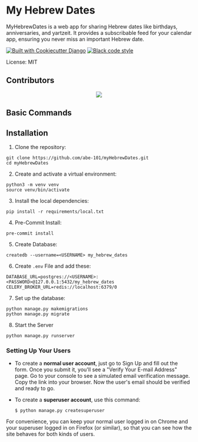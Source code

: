 # My Hebrew Dates

MyHebrewDates is a web app for sharing Hebrew dates like birthdays, anniversaries, and yartzeit. It provides a subscribable feed for your calendar app, ensuring you never miss an important Hebrew date.

[![Built with Cookiecutter Django](https://img.shields.io/badge/built%20with-Cookiecutter%20Django-ff69b4.svg?logo=cookiecutter)](https://github.com/cookiecutter/cookiecutter-django/)
[![Black code style](https://img.shields.io/badge/code%20style-black-000000.svg)](https://github.com/ambv/black)

License: MIT

## Contributors

<div align="center">
<a href="https://github.com/abe-101/myHebrewDates/graphs/contributors">
  <img src="https://contrib.rocks/image?repo=abe-101/myHebrewDates" />
</a>
</div>

## Basic Commands

## Installation

1. Clone the repository:

```shell
git clone https://github.com/abe-101/myHebrewDates.git
cd myHebrewDates
```

2. Create and activate a virtual environment:

```shell
python3 -m venv venv
source venv/bin/activate
```

3. Install the local dependencies:

```shell
pip install -r requirements/local.txt
```

4. Pre-Commit Install:

```shell
pre-commit install
```

5. Create Database:

```shell
createdb --username=<USERNAME> my_hebrew_dates
```

6. Create `.env` File and add these:

```shell
DATABASE_URL=postgres://<USERNAME>:<PASSWORD>@127.0.0.1:5432/my_hebrew_dates
CELERY_BROKER_URL=redis://localhost:6379/0
```

7. Set up the database:

```shell
python manage.py makemigrations
python manage.py migrate
```

8. Start the Server

```shell
python manage.py runserver
```

### Setting Up Your Users

- To create a **normal user account**, just go to Sign Up and fill out the form. Once you submit it, you'll see a "Verify Your E-mail Address" page. Go to your console to see a simulated email verification message. Copy the link into your browser. Now the user's email should be verified and ready to go.

- To create a **superuser account**, use this command:

      $ python manage.py createsuperuser

For convenience, you can keep your normal user logged in on Chrome and your superuser logged in on Firefox (or similar), so that you can see how the site behaves for both kinds of users.
